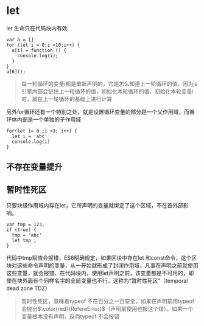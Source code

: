 # let 
let 生命只在代码块内有效
```
var a = []
for (let i = 0;i <10;i++) {
  a[i] = function () {
    console.log(i);
  }
} 
a[6]();
```
> 每一轮循环的变量i都是重新声明的，它是怎么知道上一轮循环的值，因为js引擎内部会记住上一轮循环的值，初始化本轮循环的值，初始化本轮变量i时，就在上一轮循环的基础上进行计算

另外for循环还有一个特别之处，就是设置循环变量的部分是一个父作用域，而循环体内部是一个单独的子作用域
```
for(let i= 0 ;i <3; i++) {
  let i = 'abc'
  console.log(i)
}
```
## 不存在变量提升
## 暂时性死区
只要块级作用域内存在let，它所声明的变量就绑定了这个区域，不在首外部影响。
```
var tmp = 123;
if (true) {
  tmp = 'abc'
  let tmp ;
}
```
代码中tmp赋值会报错，ES6明确规定，如果区块中存在let 和const命令，这个区块对这些命令声明的变量，从一开始就形成了封闭作用域，凡事在声明之前就使用这些变量，就会报错，在代码块内，使用let声明之前，该变量都是不可用的，即使在块外面有个同样名字的全局变量也不行，这称为“暂时性死区”（temporal dead zone TDZ）
> 暂时性死区，意味着typeof 不在百分之一百安全，如果在声明前用typeof 会抛出$\color{red}{RefereError}$（声明前使用也报这个错）。如果一个变量根本没有声明，反而typeof 不会报错